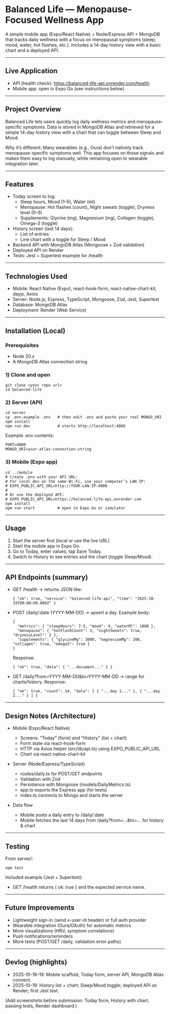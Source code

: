 # Balanced Life — Menopause-Focused Wellness App

A simple mobile app (Expo/React Native) + Node/Express API + MongoDB that tracks daily wellness with a focus on menopausal symptoms (sleep, mood, water, hot flashes, etc.). Includes a 14-day history view with a basic chart and a deployed API.

---

## Live Application

- API (health check): https://balanced-life-api.onrender.com/health
- Mobile app: open in Expo Go (see instructions below)

---

## Project Overview

Balanced Life lets users quickly log daily wellness metrics and menopause-specific symptoms. Data is stored in MongoDB Atlas and retrieved for a simple 14-day history view with a chart that can toggle between Sleep and Mood.

Why it’s different: Many wearables (e.g., Oura) don’t natively track menopause-specific symptoms well. This app focuses on those signals and makes them easy to log manually, while remaining open to wearable integration later.

---

## Features

- Today screen to log:
  - Sleep hours, Mood (1–5), Water (ml)
  - Menopause: Hot flashes (count), Night sweats (toggle), Dryness level (0–5)
  - Supplements: Glycine (mg), Magnesium (mg), Collagen (toggle), Omega-3 (toggle)
- History screen (last 14 days):
  - List of entries
  - Line chart with a toggle for Sleep / Mood
- Backend API with MongoDB Atlas (Mongoose + Zod validation)
- Deployed API on Render
- Tests: Jest + Supertest example for /health

---

## Technologies Used

- Mobile: React Native (Expo), react-hook-form, react-native-chart-kit, dayjs, Axios
- Server: Node.js, Express, TypeScript, Mongoose, Zod, Jest, Supertest
- Database: MongoDB Atlas
- Deployment: Render (Web Service)

---

## Installation (Local)

### Prerequisites
- Node 20.x
- A MongoDB Atlas connection string

### 1) Clone and open

    git clone <your repo url>
    cd balanced-life

### 2) Server (API)

    cd server
    cp .env.example .env   # then edit .env and paste your real MONGO_URI
    npm install
    npm run dev            # starts http://localhost:4000

Example .env contents:

    PORT=4000
    MONGO_URI=your-atlas-connection-string

### 3) Mobile (Expo app)

    cd ../mobile
    # Create .env with your API URL:
    # For local dev on the same Wi-Fi, use your computer’s LAN IP:
    # EXPO_PUBLIC_API_URL=http://YOUR-LAN-IP:4000
    #
    # Or use the deployed API:
    # EXPO_PUBLIC_API_URL=https://balanced-life-api.onrender.com
    npm install
    npm run start          # open in Expo Go or simulator

---

## Usage

1. Start the server first (local or use the live URL).
2. Start the mobile app in Expo Go.
3. Go to Today, enter values, tap Save Today.
4. Switch to History to see entries and the chart (toggle Sleep/Mood).

---

## API Endpoints (summary)

- GET /health → returns JSON like:
  
      { "ok": true, "service": "balanced-life-api", "time": "2025-10-19T00:00:00.000Z" }

- POST /daily/:date (YYYY-MM-DD) → upsert a day. Example body:
  
      {
        "metrics": { "sleepHours": 7.5, "mood": 4, "waterMl": 1800 },
        "menopause": { "hotFlashCount": 2, "nightSweats": true, "drynessLevel": 2 },
        "supplements": { "glycineMg": 3000, "magnesiumMg": 200, "collagen": true, "omega3": true }
      }

  Response:
  
      { "ok": true, "data": { "...document..." } }

- GET /daily?from=YYYY-MM-DD&to=YYYY-MM-DD → range for charts/history. Response:
  
      { "ok": true, "count": 14, "data": [ { "...day 1..." }, { "...day 2..." } ] }

---

## Design Notes (Architecture)

- Mobile (Expo/React Native)
  - Screens: “Today” (form) and “History” (list + chart)
  - Form state via react-hook-form
  - HTTP via Axios helper (src/lib/api.ts) using EXPO_PUBLIC_API_URL
  - Chart via react-native-chart-kit

- Server (Node/Express/TypeScript)
  - routes/daily.ts for POST/GET endpoints
  - Validation with Zod
  - Persistence with Mongoose (models/DailyMetrics.ts)
  - app.ts exports the Express app (for tests)
  - index.ts connects to Mongo and starts the server

- Data flow
  - Mobile posts a daily entry to /daily/:date
  - Mobile fetches the last 14 days from /daily?from=...&to=... for history & chart

---

## Testing

From server/:

    npm test

Included example (Jest + Supertest):
- GET /health returns { ok: true } and the expected service name.

---

## Future Improvements

- Lightweight sign-in (send x-user-id header) or full auth provider
- Wearable integration (Oura/OAuth) for automatic metrics
- More visualizations (HRV, symptom correlations)
- Push notifications/reminders
- More tests (POST/GET /daily, validation error paths)

---

## Devlog (highlights)

- 2025-10-18–19: Mobile scaffold, Today form, server API, MongoDB Atlas connect.
- 2025-10-19: History list + chart; Sleep/Mood toggle; deployed API on Render; first Jest test.

(Add screenshots before submission: Today form, History with chart, passing tests, Render dashboard.)
